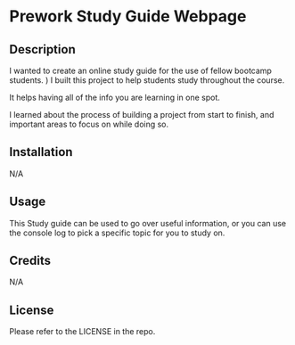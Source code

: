   # Prework Study Guide Webpage

## Description

I wanted to create an online study guide for the use of fellow bootcamp students.
)
I built this project to help students study throughout the course.

It helps having all of the info you are learning in one spot.

I learned about the process of building a project from start to finish, and important areas to focus on while doing so.



## Installation

N/A

## Usage

This Study guide can be used to go over useful information, or you can use the console log to pick a specific topic for you to study on.

## Credits

N/A

## License

Please refer to the LICENSE in the repo.


